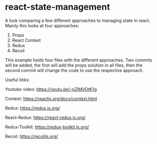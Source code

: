# react-state-management

A look comparing a few different approaches to managing state in react. Mainly this looks at four approaches:
  1. Props
  2. React Context
  3. Redux
  4. Recoil
  
This example holds four files with the different approaches. Two commits will be added, the first will add the props
solution in all files, then the second commit will change the code to use the respective approach.   

Useful links:

Youtube video: https://youtu.be/-nZIMVOtK1g

Context: https://reactjs.org/docs/context.html

Redux: https://redux.js.org/

React-Redux: https://react-redux.js.org/

Redux-Toolkit: https://redux-toolkit.js.org/

Recoil: https://recoiljs.org/
